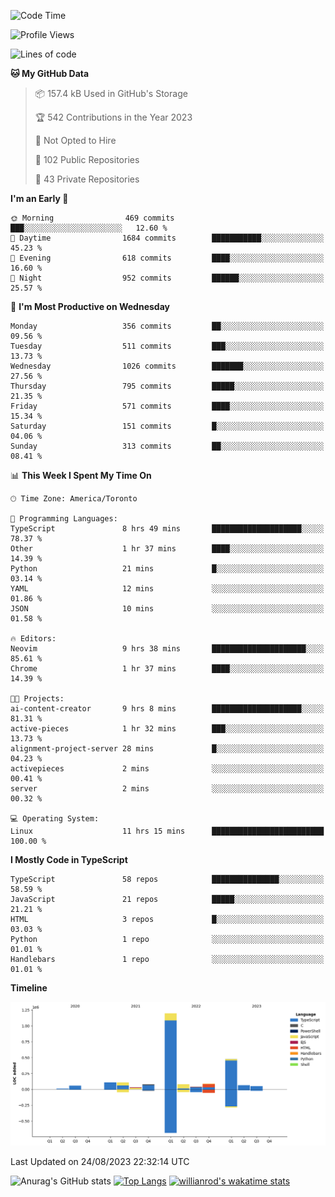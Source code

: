 <!--START_SECTION:waka-->
![Code Time](http://img.shields.io/badge/Code%20Time-489%20hrs%2052%20mins-blue)

![Profile Views](http://img.shields.io/badge/Profile%20Views-0-blue)

![Lines of code](https://img.shields.io/badge/From%20Hello%20World%20I%27ve%20Written-2.4%20million%20lines%20of%20code-blue)

**🐱 My GitHub Data** 

> 📦 157.4 kB Used in GitHub's Storage 
 > 
> 🏆 542 Contributions in the Year 2023
 > 
> 🚫 Not Opted to Hire
 > 
> 📜 102 Public Repositories 
 > 
> 🔑 43 Private Repositories 
 > 
**I'm an Early 🐤** 

```text
🌞 Morning                469 commits         ███░░░░░░░░░░░░░░░░░░░░░░   12.60 % 
🌆 Daytime                1684 commits        ███████████░░░░░░░░░░░░░░   45.23 % 
🌃 Evening                618 commits         ████░░░░░░░░░░░░░░░░░░░░░   16.60 % 
🌙 Night                  952 commits         ██████░░░░░░░░░░░░░░░░░░░   25.57 % 
```
📅 **I'm Most Productive on Wednesday** 

```text
Monday                   356 commits         ██░░░░░░░░░░░░░░░░░░░░░░░   09.56 % 
Tuesday                  511 commits         ███░░░░░░░░░░░░░░░░░░░░░░   13.73 % 
Wednesday                1026 commits        ███████░░░░░░░░░░░░░░░░░░   27.56 % 
Thursday                 795 commits         █████░░░░░░░░░░░░░░░░░░░░   21.35 % 
Friday                   571 commits         ████░░░░░░░░░░░░░░░░░░░░░   15.34 % 
Saturday                 151 commits         █░░░░░░░░░░░░░░░░░░░░░░░░   04.06 % 
Sunday                   313 commits         ██░░░░░░░░░░░░░░░░░░░░░░░   08.41 % 
```


📊 **This Week I Spent My Time On** 

```text
🕑︎ Time Zone: America/Toronto

💬 Programming Languages: 
TypeScript               8 hrs 49 mins       ████████████████████░░░░░   78.37 % 
Other                    1 hr 37 mins        ████░░░░░░░░░░░░░░░░░░░░░   14.39 % 
Python                   21 mins             █░░░░░░░░░░░░░░░░░░░░░░░░   03.14 % 
YAML                     12 mins             ░░░░░░░░░░░░░░░░░░░░░░░░░   01.86 % 
JSON                     10 mins             ░░░░░░░░░░░░░░░░░░░░░░░░░   01.58 % 

🔥 Editors: 
Neovim                   9 hrs 38 mins       █████████████████████░░░░   85.61 % 
Chrome                   1 hr 37 mins        ████░░░░░░░░░░░░░░░░░░░░░   14.39 % 

🐱‍💻 Projects: 
ai-content-creator       9 hrs 8 mins        ████████████████████░░░░░   81.31 % 
active-pieces            1 hr 32 mins        ███░░░░░░░░░░░░░░░░░░░░░░   13.73 % 
alignment-project-server 28 mins             █░░░░░░░░░░░░░░░░░░░░░░░░   04.23 % 
activepieces             2 mins              ░░░░░░░░░░░░░░░░░░░░░░░░░   00.41 % 
server                   2 mins              ░░░░░░░░░░░░░░░░░░░░░░░░░   00.32 % 

💻 Operating System: 
Linux                    11 hrs 15 mins      █████████████████████████   100.00 % 
```

**I Mostly Code in TypeScript** 

```text
TypeScript               58 repos            ███████████████░░░░░░░░░░   58.59 % 
JavaScript               21 repos            █████░░░░░░░░░░░░░░░░░░░░   21.21 % 
HTML                     3 repos             █░░░░░░░░░░░░░░░░░░░░░░░░   03.03 % 
Python                   1 repo              ░░░░░░░░░░░░░░░░░░░░░░░░░   01.01 % 
Handlebars               1 repo              ░░░░░░░░░░░░░░░░░░░░░░░░░   01.01 % 
```



**Timeline**

![Lines of Code chart](https://raw.githubusercontent.com/wise-introvert/wise-introvert/master/assets/bar_graph.png)


 Last Updated on 24/08/2023 22:32:14 UTC
<!--END_SECTION:waka-->

![Anurag's GitHub stats](https://github-readme-stats.vercel.app/api?username=wise-introvert&count_private=true&show_icons=true)
[![Top Langs](https://github-readme-stats.vercel.app/api/top-langs/?username=wise-introvert&langs_count=10)](https://github.com/anuraghazra/github-readme-stats)
[![willianrod's wakatime stats](https://github-readme-stats.vercel.app/api/wakatime?username=wiseintrovert)](https://github.com/anuraghazra/github-readme-stats)
